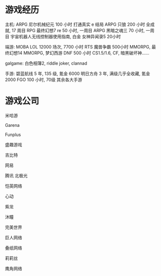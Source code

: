 # 游戏经历

主机:
ARPG 尼尔机械纪元 100 小时 打通真实 e 结局
ARPG 只狼 200 小时 全成就, 17 周目
RPG 最终幻想7 re 50 小时, 一周目
ARPG 黑暗之魂三 70 小时, 一周目
宇宙机器人无线控制器使用指南, 白金
女神异闻录5 20小时

端游:
MOBA LOL 12000 场次, 7700 小时
RTS 魔兽争霸 500小时
MMORPG, 最终幻想14 
MMORPG, 梦幻西游
DNF 500 小时
CS1.5/1.6, CF, 暗黑破坏神......

galgame:
白色相簿2, riddle joker, clannad

手游: 
碧蓝航线 5 年, 135 级, 氪金 6000
明日方舟 3 年, 满级几乎全收藏, 氪金 2000 
FGO 100 小时, 70级
其余各大手游

# 游戏公司

米哈游

Garena

Funplus

盛趣游戏

吉比特

网易

腾讯 北极光

恺英网络

心动

紫龙

沐瞳

完美世界

巨人网络

叠纸网络

莉莉丝

鹰角网络

